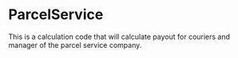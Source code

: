 # ParcelService

This is a calculation code that will calculate payout for couriers and manager of the parcel service company.

